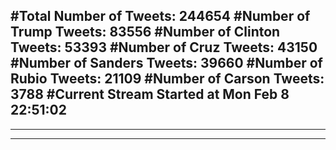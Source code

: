 #Total Number of Tweets: 244654 
#Number of Trump Tweets: 83556
#Number of Clinton Tweets: 53393
#Number of Cruz Tweets: 43150
#Number of Sanders Tweets: 39660
#Number of Rubio Tweets: 21109
#Number of Carson Tweets: 3788
#Current Stream Started at Mon Feb  8 22:51:02
---
---
---
